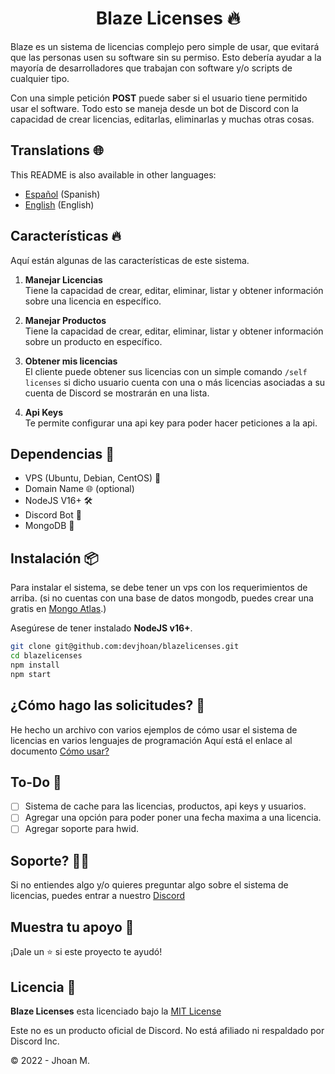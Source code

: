<h1 align="center">Blaze Licenses 🔥</h1>

Blaze es un sistema de licencias complejo pero simple de usar, que evitará que las personas usen su software sin su permiso. Esto debería ayudar a la mayoría de desarrolladores que trabajan con software y/o scripts de cualquier tipo.

Con una simple petición **POST** puede saber si el usuario tiene permitido usar el software. Todo esto se maneja desde un bot de Discord con la capacidad de crear licencias, editarlas, eliminarlas y muchas otras cosas.

## Translations 🌐

This README is also available in other languages:

- [Español](https://github.com/DevJhoan/BlazeLicenses/blob/master/README.md) (Spanish)
- [English](https://github.com/DevJhoan/BlazeLicenses/blob/master/README_EN.md) (English)

## Características 🔥

Aquí están algunas de las características de este sistema.

1. **Manejar Licencias**    
Tiene la capacidad de crear, editar, eliminar, listar y obtener información sobre una licencia en específico.

2. **Manejar Productos**    
Tiene la capacidad de crear, editar, eliminar, listar y obtener información sobre un producto en específico.

3. **Obtener mis licencias**    
El cliente puede obtener sus licencias con un simple comando `/self licenses` si dicho usuario cuenta con una o más licencias asociadas a su cuenta de Discord se mostrarán en una lista.

4. **Api Keys**     
Te permite configurar una api key para poder hacer peticiones a la api.

## Dependencias 🔗

- VPS (Ubuntu, Debian, CentOS) 🐧
- Domain Name 🌐 (optional)
- NodeJS V16+ 🛠
- Discord Bot 🤖
- MongoDB 🥭

## Instalación 📦

Para instalar el sistema, se debe tener un vps con los requerimientos de arriba. (si no cuentas con una base de datos mongodb, puedes crear una gratis en [Mongo Atlas](https://www.mongodb.com/cloud/atlas).)

Asegúrese de tener instalado **NodeJS v16+**.

```sh
git clone git@github.com:devjhoan/blazelicenses.git
cd blazelicenses
npm install
npm start
```

## ¿Cómo hago las solicitudes? 🤖
He hecho un archivo con varios ejemplos de cómo usar el sistema de licencias en varios lenguajes de programación
Aquí está el enlace al documento [Cómo usar?](https://github.com/DevJhoan/BlazeLicenses/blob/master/HOW_USE.MD)

## To-Do 🚧
- [ ] Sistema de cache para las licencias, productos, api keys y usuarios.
- [ ] Agregar una opción para poder poner una fecha maxima a una licencia.
- [ ] Agregar soporte para hwid.

## Soporte? 💁🏻
Si no entiendes algo y/o quieres preguntar algo sobre el sistema de licencias, puedes entrar a nuestro [Discord](https://strider.cloud)

## Muestra tu apoyo 💙

¡Dale un ⭐️ si este proyecto te ayudó!

## Licencia  📄
**Blaze Licenses** esta licenciado bajo la [MIT License](https://github.com/DevJhoan/BlazeLicenses/blob/master/LICENSE)

Este no es un producto oficial de Discord. No está afiliado ni respaldado por Discord Inc.

© 2022 - Jhoan M.
